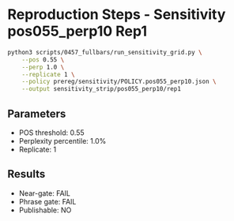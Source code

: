 # Reproduction Steps - Sensitivity pos055_perp10 Rep1

```bash
python3 scripts/0457_fullbars/run_sensitivity_grid.py \
    --pos 0.55 \
    --perp 1.0 \
    --replicate 1 \
    --policy prereg/sensitivity/POLICY.pos055_perp10.json \
    --output sensitivity_strip/pos055_perp10/rep1
```

## Parameters
- POS threshold: 0.55
- Perplexity percentile: 1.0%
- Replicate: 1

## Results
- Near-gate: FAIL
- Phrase gate: FAIL
- Publishable: NO

